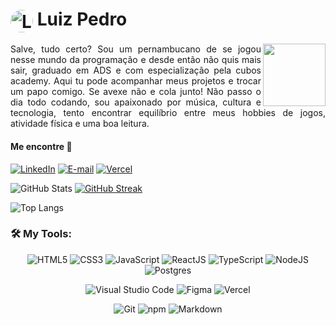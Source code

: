 
<h1>
    <a href="https://github.com/LuizDevExe">
     <img align="center" style="border-radius: 50%;" alt="Logo Elidiana Andrade" width="36px" src="https://avatars.githubusercontent.com/u/109562299?v=4" ></a>
    <span>Luiz Pedro</span>
</h1>
<div align=right>
<img align="right" height="100" src="https://github.com/LuizDevExe/LuizDevExe/assets/109562299/46817035-5034-47c8-bf10-481ff8e35ad5"/>
</div>
<div align=left  >
<p align="justify" > 
Salve, tudo certo? Sou um pernambucano de se jogou nesse mundo da programação e desde então não quis mais sair, graduado em ADS e com especialização pela cubos academy. Aqui tu pode acompanhar meus projetos e trocar um papo comigo. Se avexe não e cola junto! 
Não passo o dia todo codando, sou apaixonado por música, cultura e tecnologia, tento encontrar equilíbrio entre meus hobbies de jogos, atividade física e uma boa leitura.</p>
</div>

#### Me encontre 🔗

[![LinkedIn](https://img.shields.io/badge/-LinkedIn-000?style=for-the-badge&logo=linkedin&logoColor=00F1CE&color:FFF)](https://www.linkedin.com/in/dev-luiz-alves/)
[![E-mail](https://img.shields.io/badge/-Email-000?style=for-the-badge&logo=microsoft-outlook&logoColor=00F1CE)](mailto:dev.luiz.alves@gmail.com)
[![Vercel](https://img.shields.io/badge/vercel-%23000000.svg?style=for-the-badge&logo=vercel&logoColor=00F1CE)](https://luizdevexe.vercel.app/)

![GitHub Stats](https://github-readme-stats.vercel.app/api?username=LuizDevExe&theme=transparent&bg_color=000&border_color=214DFC&show_icons=true&icon_color=532EA7&title_color=00F1CE&text_color=FFF)
[![GitHub Streak](https://streak-stats.demolab.com?user=LuizDevExe&theme=neon&locale=pt_BR&date_format=j%2Fn%5B%2FY%5D&exclude_days=Sun%2CSat&currStreakNum=00F1CEFE&dates=FFFFFFFE&currStreakLabel=532EA7&border=214DFC&excludeDaysLabel=214DFC)](https://git.io/streak-stats)

![Top Langs](https://github-readme-stats.vercel.app/api/top-langs/?username=LuizDevExe&layout=compact&bg_color=000&border_color=214DFC&title_color=00F1CE&text_color=FFF)

### 🛠 **My Tools:**

<div align="center">
  
![HTML5](https://img.shields.io/badge/html5-%23E34F26.svg?style=for-the-badge&logo=html5&logoColor=white)
![CSS3](https://img.shields.io/badge/css3-%231572B6.svg?style=for-the-badge&logo=css3&logoColor=white)
![JavaScript](https://img.shields.io/badge/javascript-%23323330.svg?style=for-the-badge&logo=javascript&logoColor=%23F7DF1E)
![ReactJS](https://img.shields.io/badge/react-C.svg?style=for-the-badge&logo=react&color=282C34)
![TypeScript](https://img.shields.io/badge/typescript-%23323330.svg?style=for-the-badge&logo=typescript&logoColor=FFFFFF&color=2F74C0)
![NodeJS](https://img.shields.io/badge/node.js-6DA55F?style=for-the-badge&logo=node.js&logoColor=white)
![Postgres](https://img.shields.io/badge/postgres-%23316192.svg?style=for-the-badge&logo=postgresql&logoColor=white)

![Visual Studio Code](https://img.shields.io/badge/Visual%20Studio%20Code-0078d7.svg?style=for-the-badge&logo=visual-studio-code&logoColor=white)
![Figma](https://img.shields.io/badge/figma-C.svg?style=for-the-badge&logo=figma&color=fff)
![Vercel](https://img.shields.io/badge/vercel-%23000000.svg?style=for-the-badge&logo=vercel&logoColor=white)


![Git](https://img.shields.io/badge/git-%23F05033.svg?style=for-the-badge&logo=git&logoColor=white)
![npm](https://img.shields.io/badge/npm-6DA55F?style=for-the-badge&logo=npm&logoColor=white&color=000)
![Markdown](https://img.shields.io/badge/markdown-C.svg?style=for-the-badge&logo=markdown&color=000)


</div>
